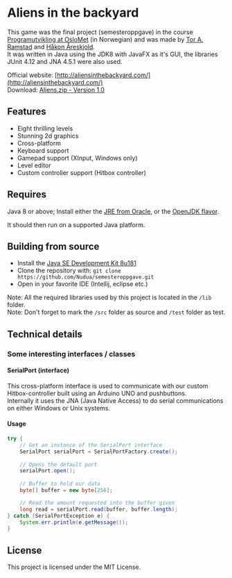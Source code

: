 # Aliens in the backyard
This game was the final project (semesteroppgave) in the course [Programutvikling at OsloMet](http://www.hioa.no/Studier-og-kurs/TKD/Bachelor/Dataingenioer/Programplaner-for-tidligere-kull/Programplan-for-Bachelorstudium-i-ingenioerfag-data-2017/DATA1600-Programutvikling-2017) (in Norwegian) and was made by [Tor A. Ramstad](https://github.com/Nudua) and [Håkon Åreskjold](https://github.com/hakoares).  
It was written in Java using the JDK8 with JavaFX as it's GUI, the libraries JUnit 4.12 and JNA 4.5.1 were also used.

Official website: [http://aliensinthebackyard.com/](http://aliensinthebackyard.com/)  
Download: [Aliens.zip - Version 1.0](https://github.com/Nudua/semesteroppgave/releases/tag/1.0)

## Features
* Eight thrilling levels
* Stunning 2d graphics
* Cross-platform
* Keyboard support
* Gamepad support (XInput, Windows only)
* Level editor
* Custom controller support (Hitbox controller)

## Requires
Java 8 or above; Install either the [JRE from Oracle](http://www.oracle.com/technetwork/java/javase/downloads/jre8-downloads-2133155.html), or the [OpenJDK flavor](http://openjdk.java.net/install/).

It should then run on a supported Java platform.


## Building from source
* Install the [Java SE Development Kit 8u181](http://www.oracle.com/technetwork/java/javase/downloads/jdk8-downloads-2133151.html)  
* Clone the repository with:
`git clone https://github.com/Nudua/semesteroppgave.git`
* Open in your favorite IDE (Intellij, eclipse etc.)  

Note: All the required libraries used by this project is located in the `/lib` folder.  
Note: Don't forget to mark the `/src` folder as source and `/test` folder as test.


## Technical details
### Some interesting interfaces / classes

#### SerialPort (interface)
This cross-platform interface is used to communicate with our custom Hitbox-controller built using an Arduino UNO and pushbuttons.  
Internally it uses the JNA (Java Native Access) to do serial communications on either Windows or Unix systems.

#### Usage
```java
try {
    // Get an instance of the SerialPort interface
    SerialPort serialPort = SerialPortFactory.create();
    
    // Opens the default port
    serialPort.open();
    
    // Buffer to hold our data
    byte[] buffer = new byte[256];

    // Read the amount requested into the buffer given
    long read = serialPort.read(buffer, buffer.length);
} catch (SerialPortException e) {
    System.err.println(e.getMessage());
}
```

## License
This project is licensed under the MIT License.
